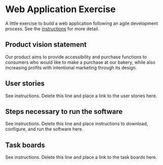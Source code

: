 # Web Application Exercise

A little exercise to build a web application following an agile development process. See the [instructions](instructions.md) for more detail.

## Product vision statement

Our product aims to provide accessibility and purchase functions to consumers who would like to make a purchase at our bakery, while also increasing profits with intentional marketing through its design.

## User stories

See instructions. Delete this line and place a link to the user stories here.

## Steps necessary to run the software

See instructions. Delete this line and place instructions to download, configure, and run the software here.

## Task boards

See instructions. Delete this line and place a link to the task boards here.
